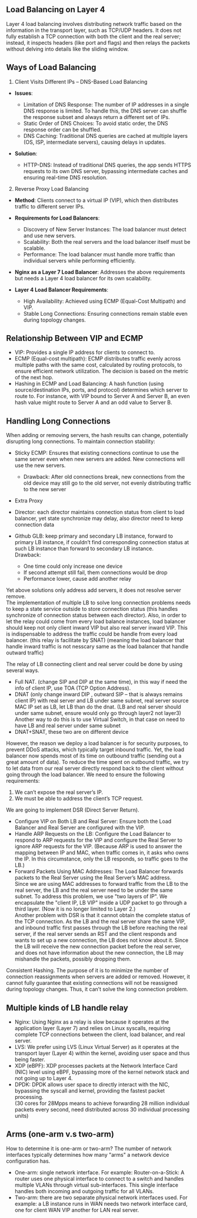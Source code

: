 ## Load Balancing on Layer 4
Layer 4 load balancing involves distributing network traffic based on the information in the transport layer, such as TCP/UDP headers. It does not fully establish a TCP connection with both the client and the real server; instead, it inspects headers (like port and flags) and then relays the packets without delving into details like the sliding window.     

## Ways of Load Balancing   
1.	Client Visits Different IPs – DNS-Based Load Balancing
     
- __Issues__:  
   - Limitation of DNS Response: The number of IP addresses in a single DNS response is limited. To handle this, the DNS server can shuffle the response subset and always return a different set of IPs.   
   -	Static Order of DNS Choices: To avoid static order, the DNS response order can be shuffled.   
   -	DNS Caching: Traditional DNS queries are cached at multiple layers (OS, ISP, intermediate servers), causing delays in updates.
    
- __Solution__:   
   -	HTTP-DNS: Instead of traditional DNS queries, the app sends HTTPS requests to its own DNS server, bypassing intermediate caches and ensuring real-time DNS resolution.    

   
2.	Reverse Proxy Load Balancing   
- __Method__: Clients connect to a virtual IP (VIP), which then distributes traffic to different server IPs.  
- __Requirements for Load Balancers__:  
     -	Discovery of New Server Instances: The load balancer must detect and use new servers.  
     -	Scalability: Both the real servers and the load balancer itself must be scalable.  
     -	Performance: The load balancer must handle more traffic than individual servers while performing efficiently.
 
- __Nginx as a Layer 7 Load Balancer__: Addresses the above requirements but needs a Layer 4 load balancer for its own scalability.  
- __Layer 4 Load Balancer Requirements__:   
    -	High Availability: Achieved using ECMP (Equal-Cost Multipath) and VIP.
    -	Stable Long Connections: Ensuring connections remain stable even during topology changes.


## Relationship Between VIP and ECMP
-	VIP: Provides a single IP address for clients to connect to.   
-	ECMP (Equal-cost multipath): ECMP distributes traffic evenly across multiple paths with the same cost, calculated by routing protocols, to ensure efficient network utilization. The decision is based on the metric of the next hop.     
-	Hashing in ECMP and Load Balancing: A hash function (using source/destination IPs, ports, and protocol) determines which server to route to. For instance, with VIP bound to Server A and Server B, an even hash value might route to Server A and an odd value to Server B.
    
## Handling Long Connections
When adding or removing servers, the hash results can change, potentially disrupting long connections. To maintain connection stability:   
- Sticky ECMP: Ensures that existing connections continue to use the same server even when new servers are added. New connections will use the new servers.
  - Drawback: After old connections break, new connections from the old device may still go to the old server, not evenly distributing traffic to the new server   

-	Extra Proxy   
   - Director: each director maintains connection status from client to load balancer, yet state synchronize may delay, also director need to keep connection data   
   - Github GLB: keep primary and secondary LB instance, forward to primary LB instance, if couldn’t find corresponding connection status at such LB instance than forward to secondary LB instance.    
     Drawback:   
       -	One time could only increase one device  
       -	If second attempt still fail, them connections would be drop   
       -	Performance lower, cause add another relay


Yet above solutions only address add servers, it does not resolve server remove.    
The implementation of multiple LB to solve long connection problems needs to keep a state service outside to store connection status (this handles synchronize of connection status between each director). Also, in order to let the relay could come from every load balance instances, load balancer should keep not only client inward VIP but also real server inward VIP. This is indispensable to address the traffic could be handle from every load balancer. (this relay is facilitate by SNAT) (meaning the load balancer that handle inward traffic is not nesscary same as the load balancer that handle outward traffic)        

The relay of LB connecting client and real server could be done by using several ways.  
- Full NAT. (change SIP and DIP at the same time), in this way if need the info of client IP, use TOA (TCP Option Address).
-	DNAT (only change inward DIP , outward SIP – that is always remains client IP) with real server and LB under same subnet, real server source MAC IP set as LB, let LB than do the dnat. (LB and real server should under same subnet, ensure would only go through layer2 not layer3)   
Another way to do this is to use Virtual Switch, in that case on need to have LB and real server under same subnet   
-	DNAT+SNAT, these two are on different device    



However, the reason we deploy a load balancer is for security purposes, to prevent DDoS attacks, which typically target inbound traffic. Yet, the load balancer now spends most of its time on outbound traffic (sending out a great amount of data). To reduce the time spent on outbound traffic, we try to let data from our real server directly respond back to the client without going through the load balancer. We need to ensure the following requirements:
   1.	We can’t expose the real server’s IP.   
   2.	We must be able to address the client’s TCP request.
 
We are going to implement DSR (Direct Server Return).   
-	Configure VIP on Both LB and Real Server: Ensure both the Load Balancer and Real Server are configured with the VIP.   
-	Handle ARP Requests on the LB: Configure the Load Balancer to respond to ARP requests for the VIP and configure the Real Server to ignore ARP requests for the VIP. (Because ARP is used to answer the mapping between IP and MAC, when traffic comes in, it asks who owns the IP. In this circumstance, only the LB responds, so traffic goes to the LB.)   
-	Forward Packets Using MAC Addresses: The Load Balancer forwards packets to the Real Server using the Real Server’s MAC address.   
Since we are using MAC addresses to forward traffic from the LB to the real server, the LB and the real server need to be under the same subnet. To address this problem, we use "two layers of IP". We encapsulate the "client IP, LB VIP" inside a UDP packet to go through a third layer. (Now it is no longer limited to Layer 2.)    
Another problem with DSR is that it cannot obtain the complete status of the TCP connection. As the LB and the real server share the same VIP, and inbound traffic first passes through the LB before reaching the real server, if the real server sends an RST and the client responds and wants to set up a new connection, the LB does not know about it. Since the LB will receive the new connection packet before the real server, and does not have information about the new connection, the LB may mishandle the packets, possibly dropping them.

Consistent Hashing. The purpose of it is to minimize the number of connection reassignments when servers are added or removed. However, it cannot fully guarantee that existing connections will not be reassigned during topology changes. Thus, it can’t solve the long connection problem.



## Multiple kinds of LB handle relay

-  Nginx: Using Nginx as a relay is slow because it operates at the application layer (Layer 7) and relies on Linux syscalls, requiring complete TCP connections between the client, load balancer, and real server.   
-  LVS: We prefer using LVS (Linux Virtual Server) as it operates at the transport layer (Layer 4) within the kernel, avoiding user space and thus being faster.   
-  XDP (eBPF): XDP processes packets at the Network Interface Card (NIC) level using eBPF, bypassing more of the kernel network stack and not going up to Layer 4.   
-  DPDK: DPDK allows user space to directly interact with the NIC, bypassing the syscall and kernel, providing the fastest packet processing.   
(30 cores for 28Mpps means to achieve forwarding 28 million individual packets every second, need distributed across 30 individual processing units)   

## Arms (one-arm v.s two-arm)
How to determine it is one-arm or two-arm? The number of network interfaces typically determines how many "arms" a network device configuration has.   
-	One-arm: single network interface. For example: Router-on-a-Stick: A router uses one physical interface to connect to a switch and handles multiple VLANs through virtual sub-interfaces. This single interface handles both incoming and outgoing traffic for all VLANs.   
-	Two-arm: there are two separate physical network interfaces used. For example: a LB instance runs in WAN needs two network interface card, one for client WAN VIP another for LAN real server.  
